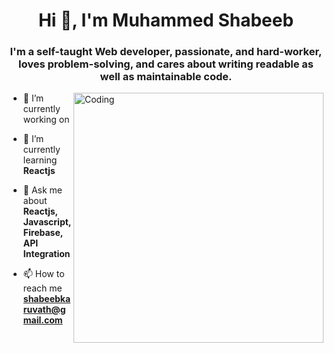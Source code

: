 <h1 align="center">Hi 👋, I'm Muhammed Shabeeb</h1>
<h3 align="center">I'm a self-taught Web developer, passionate, and hard-worker, loves problem-solving, and cares about writing readable as well as maintainable code.</h3>
<img align="right" alt="Coding" width="400" src="https://cdn.dribbble.com/users/1162077/screenshots/5403918/focus-animation.gif">


- 🔭 I’m currently working on 

- 🌱 I’m currently learning **Reactjs**

- 💬 Ask me about **Reactjs, Javascript,Firebase, API Integration**

- 📫 How to reach me **shabeebkaruvath@gmail.com**
 

 
 <img src="https://komarev.com/ghpvc/?username=Shabeebkaruvath&style=flat-square&color=blue" alt=""/>
